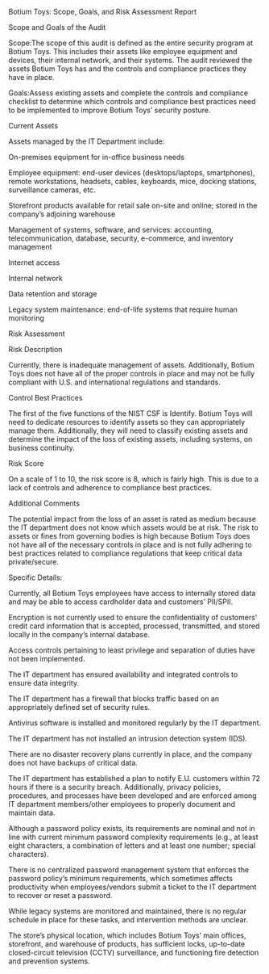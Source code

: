 Botium Toys: Scope, Goals, and Risk Assessment Report

Scope and Goals of the Audit

Scope:The scope of this audit is defined as the entire security program at Botium Toys. This includes their assets like employee equipment and devices, their internal network, and their systems. The audit reviewed the assets Botium Toys has and the controls and compliance practices they have in place.

Goals:Assess existing assets and complete the controls and compliance checklist to determine which controls and compliance best practices need to be implemented to improve Botium Toys’ security posture.

Current Assets

Assets managed by the IT Department include:

On-premises equipment for in-office business needs

Employee equipment: end-user devices (desktops/laptops, smartphones), remote workstations, headsets, cables, keyboards, mice, docking stations, surveillance cameras, etc.

Storefront products available for retail sale on-site and online; stored in the company’s adjoining warehouse

Management of systems, software, and services: accounting, telecommunication, database, security, e-commerce, and inventory management

Internet access

Internal network

Data retention and storage

Legacy system maintenance: end-of-life systems that require human monitoring

Risk Assessment

Risk Description

Currently, there is inadequate management of assets. Additionally, Botium Toys does not have all of the proper controls in place and may not be fully compliant with U.S. and international regulations and standards.

Control Best Practices

The first of the five functions of the NIST CSF is Identify. Botium Toys will need to dedicate resources to identify assets so they can appropriately manage them. Additionally, they will need to classify existing assets and determine the impact of the loss of existing assets, including systems, on business continuity.

Risk Score

On a scale of 1 to 10, the risk score is 8, which is fairly high. This is due to a lack of controls and adherence to compliance best practices.

Additional Comments

The potential impact from the loss of an asset is rated as medium because the IT department does not know which assets would be at risk. The risk to assets or fines from governing bodies is high because Botium Toys does not have all of the necessary controls in place and is not fully adhering to best practices related to compliance regulations that keep critical data private/secure.

Specific Details:

Currently, all Botium Toys employees have access to internally stored data and may be able to access cardholder data and customers’ PII/SPII.

Encryption is not currently used to ensure the confidentiality of customers’ credit card information that is accepted, processed, transmitted, and stored locally in the company’s internal database.

Access controls pertaining to least privilege and separation of duties have not been implemented.

The IT department has ensured availability and integrated controls to ensure data integrity.

The IT department has a firewall that blocks traffic based on an appropriately defined set of security rules.

Antivirus software is installed and monitored regularly by the IT department.

The IT department has not installed an intrusion detection system (IDS).

There are no disaster recovery plans currently in place, and the company does not have backups of critical data.

The IT department has established a plan to notify E.U. customers within 72 hours if there is a security breach. Additionally, privacy policies, procedures, and processes have been developed and are enforced among IT department members/other employees to properly document and maintain data.

Although a password policy exists, its requirements are nominal and not in line with current minimum password complexity requirements (e.g., at least eight characters, a combination of letters and at least one number; special characters).

There is no centralized password management system that enforces the password policy’s minimum requirements, which sometimes affects productivity when employees/vendors submit a ticket to the IT department to recover or reset a password.

While legacy systems are monitored and maintained, there is no regular schedule in place for these tasks, and intervention methods are unclear.

The store’s physical location, which includes Botium Toys’ main offices, storefront, and warehouse of products, has sufficient locks, up-to-date closed-circuit television (CCTV) surveillance, and functioning fire detection and prevention systems.

